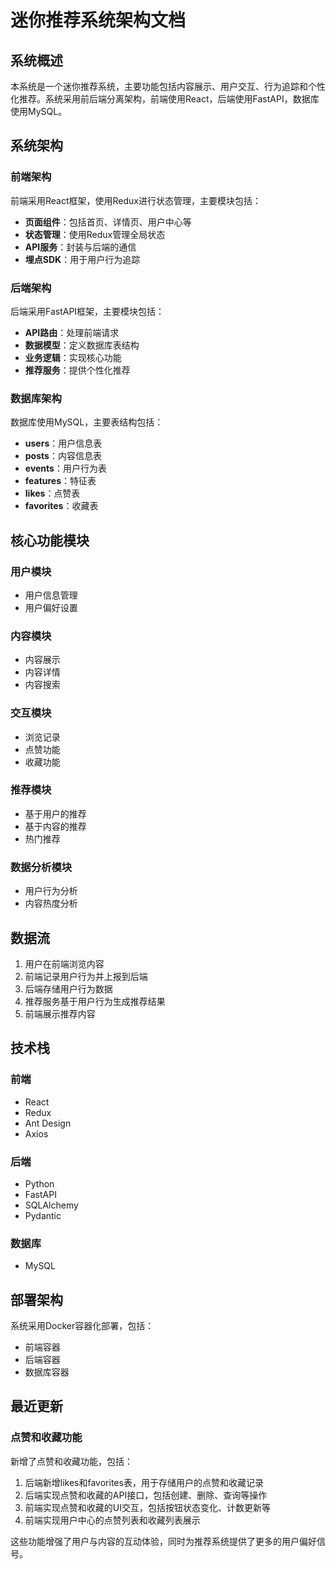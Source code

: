 # 迷你推荐系统架构文档

## 系统概述

本系统是一个迷你推荐系统，主要功能包括内容展示、用户交互、行为追踪和个性化推荐。系统采用前后端分离架构，前端使用React，后端使用FastAPI，数据库使用MySQL。

## 系统架构

### 前端架构

前端采用React框架，使用Redux进行状态管理，主要模块包括：

- **页面组件**：包括首页、详情页、用户中心等
- **状态管理**：使用Redux管理全局状态
- **API服务**：封装与后端的通信
- **埋点SDK**：用于用户行为追踪

### 后端架构

后端采用FastAPI框架，主要模块包括：

- **API路由**：处理前端请求
- **数据模型**：定义数据库表结构
- **业务逻辑**：实现核心功能
- **推荐服务**：提供个性化推荐

### 数据库架构

数据库使用MySQL，主要表结构包括：

- **users**：用户信息表
- **posts**：内容信息表
- **events**：用户行为表
- **features**：特征表
- **likes**：点赞表
- **favorites**：收藏表

## 核心功能模块

### 用户模块

- 用户信息管理
- 用户偏好设置

### 内容模块

- 内容展示
- 内容详情
- 内容搜索

### 交互模块

- 浏览记录
- 点赞功能
- 收藏功能

### 推荐模块

- 基于用户的推荐
- 基于内容的推荐
- 热门推荐

### 数据分析模块

- 用户行为分析
- 内容热度分析

## 数据流

1. 用户在前端浏览内容
2. 前端记录用户行为并上报到后端
3. 后端存储用户行为数据
4. 推荐服务基于用户行为生成推荐结果
5. 前端展示推荐内容

## 技术栈

### 前端

- React
- Redux
- Ant Design
- Axios

### 后端

- Python
- FastAPI
- SQLAlchemy
- Pydantic

### 数据库

- MySQL

## 部署架构

系统采用Docker容器化部署，包括：

- 前端容器
- 后端容器
- 数据库容器

## 最近更新

### 点赞和收藏功能

新增了点赞和收藏功能，包括：

1. 后端新增likes和favorites表，用于存储用户的点赞和收藏记录
2. 后端实现点赞和收藏的API接口，包括创建、删除、查询等操作
3. 前端实现点赞和收藏的UI交互，包括按钮状态变化、计数更新等
4. 前端实现用户中心的点赞列表和收藏列表展示

这些功能增强了用户与内容的互动体验，同时为推荐系统提供了更多的用户偏好信号。